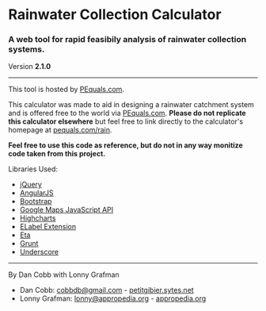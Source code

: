 # Rainwater Collection Calculator
### A web tool for rapid feasibily analysis of rainwater collection systems.  
Version **2.1.0**

---
This tool is hosted by [PEquals.com](http://www.pequals.com/rain).

This calculator was made to aid in designing a rainwater catchment system and is offered free to the world via [PEquals.com](http://www.pequals.com/rain). **Please do not replicate this calculator elsewhere** but feel free to link directly to the calculator's homepage at [pequals.com/rain](http://www.pequals.com/rain).

**Feel free to use this code as reference, but do not in any way monitize code taken from this project.**

Libraries Used:

* [jQuery](http://www.jquery.com)
* [AngularJS](http://angularjs.org/)
* [Bootstrap](http://twitter.github.io/bootstrap/)
* [Google Maps JavaScript API](https://developers.google.com/maps/)
* [Highcharts](http://www.highcharts.com)
* [ELabel Extension](http://www.econym.org.uk/gmap/elabel.htm)
* [Eta](http://www.github.com/cobbdb/eta)
* [Grunt](http://gruntjs.com/)
* [Underscore](http://underscorejs.org/)

---
By Dan Cobb with Lonny Grafman

* Dan Cobb: cobbdb@gmail.com - [petitgibier.sytes.net](http://petitgibier.sytes.net)
* Lonny Grafman: lonny@appropedia.org - [appropedia.org](http://www.appropedia.org)
